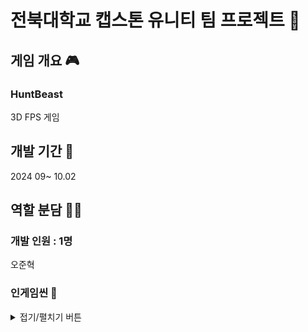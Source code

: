 # 전북대학교 캡스톤 유니티 팀 프로젝트 👥

## 게임 개요 🎮
### HuntBeast
3D FPS 게임

## 개발 기간 📅
2024 09~ 10.02

## 역할 분담 🧑‍💻
### 개발 인원 : 1명
오준혁


### 인게임씬 🔎
<details>
<summary>접기/펼치기 버튼</summary> 
<div markdown="1">

#### 메인 메뉴 씬


#### 미션 선택 씬


#### 업그레이드 씬


#### 게임 씬




</div>
</details>



